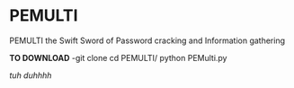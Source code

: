 # PEMULTI
PEMULTI the Swift Sword of Password cracking and Information gathering

**TO DOWNLOAD**
-git clone 
cd PEMULTI/
python PEMulti.py

*tuh duhhhh*
